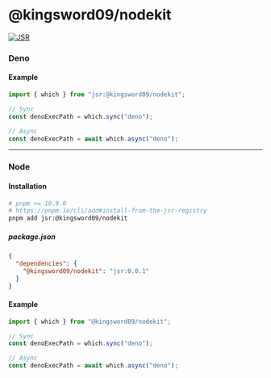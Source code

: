 # @kingsword09/nodekit

[![JSR](https://jsr.io/badges/@kingsword09/nodekit)](https://jsr.io/@kingsword09/nodekit)

### Deno

#### Example

```ts
import { which } from "jsr:@kingsword09/nodekit";

// Sync
const denoExecPath = which.sync("deno");

// Async
const denoExecPath = await which.async("deno");
```

---

### Node

#### Installation

```bash
# pnpm >= 10.9.0
# https://pnpm.io/cli/add#install-from-the-jsr-registry
pnpm add jsr:@kingsword09/nodekit
```

##### package.json

```json
{
  "dependencies": {
    "@kingsword09/nodekit": "jsr:0.0.1"
  }
}
```

#### Example

```ts
import { which } from "@kingsword09/nodekit";

// Sync
const denoExecPath = which.sync("deno");

// Async
const denoExecPath = await which.async("deno");
```
